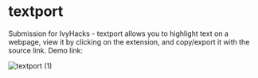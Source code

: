 # textport
Submission for IvyHacks - textport allows you to highlight text on a webpage, view it by clicking on the extension, and copy/export it with the source link.
Demo link: 

![textport  (1)](https://user-images.githubusercontent.com/62191831/95022166-82aec780-0643-11eb-93b4-ee626aa72f62.gif)

